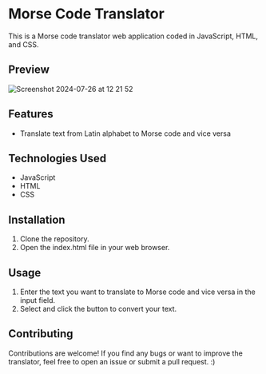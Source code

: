 # Morse Code Translator

This is a Morse code translator web application coded in JavaScript, HTML, and CSS.

## Preview

![Screenshot 2024-07-26 at 12 21 52](https://github.com/user-attachments/assets/cf3e09d3-0896-4788-8679-f6ca8a36f17d)

## Features

- Translate text from Latin alphabet to Morse code and vice versa

## Technologies Used

- JavaScript
- HTML
- CSS

## Installation

1. Clone the repository.
2. Open the index.html file in your web browser.

## Usage

1. Enter the text you want to translate to Morse code and vice versa in the input field.
2. Select and click the button to convert your text.

## Contributing

Contributions are welcome! If you find any bugs or want to improve the translator, feel free to open an issue or submit a pull request. :)



